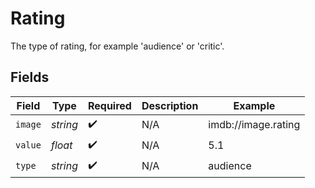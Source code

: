 # Rating

The type of rating, for example 'audience' or 'critic'.


## Fields

| Field               | Type                | Required            | Description         | Example             |
| ------------------- | ------------------- | ------------------- | ------------------- | ------------------- |
| `image`             | *string*            | :heavy_check_mark:  | N/A                 | imdb://image.rating |
| `value`             | *float*             | :heavy_check_mark:  | N/A                 | 5.1                 |
| `type`              | *string*            | :heavy_check_mark:  | N/A                 | audience            |